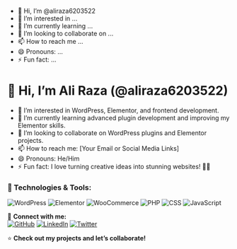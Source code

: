 - 👋 Hi, I’m @aliraza6203522
- 👀 I’m interested in ...
- 🌱 I’m currently learning ...
- 💞️ I’m looking to collaborate on ...
- 📫 How to reach me ...
- 😄 Pronouns: ...
- ⚡ Fun fact: ...

<!---
aliraza6203522/aliraza6203522 is a ✨ special ✨ repository because its `README.md` (this file) appears on your GitHub profile.
You can click the Preview link to take a look at your changes.
--->

# 👋 Hi, I’m Ali Raza (@aliraza6203522)

- 👀 I’m interested in WordPress, Elementor, and frontend development.
- 🌱 I’m currently learning advanced plugin development and improving my Elementor skills.
- 💞️ I’m looking to collaborate on WordPress plugins and Elementor projects.
- 📫 How to reach me: [Your Email or Social Media Links]
- 😄 Pronouns: He/Him
- ⚡ Fun fact: I love turning creative ideas into stunning websites! 🎨🚀

### 🚀 Technologies & Tools:
![WordPress](https://img.shields.io/badge/WordPress-21759B?style=for-the-badge&logo=wordpress&logoColor=white)
![Elementor](https://img.shields.io/badge/Elementor-92003B?style=for-the-badge&logo=elementor&logoColor=white)
![WooCommerce](https://img.shields.io/badge/WooCommerce-96588A?style=for-the-badge&logo=woocommerce&logoColor=white)
![PHP](https://img.shields.io/badge/PHP-777BB4?style=for-the-badge&logo=php&logoColor=white)
![CSS](https://img.shields.io/badge/CSS-1572B6?style=for-the-badge&logo=css3&logoColor=white)
![JavaScript](https://img.shields.io/badge/JavaScript-F7DF1E?style=for-the-badge&logo=javascript&logoColor=black)

🔗 **Connect with me:**  
[![GitHub](https://img.shields.io/badge/GitHub-100000?style=for-the-badge&logo=github&logoColor=white)](https://github.com/aliraza6203522)
[![LinkedIn](https://img.shields.io/badge/LinkedIn-0A66C2?style=for-the-badge&logo=linkedin&logoColor=white)](https://www.linkedin.com/in/your-link/)
[![Twitter](https://img.shields.io/badge/Twitter-1DA1F2?style=for-the-badge&logo=twitter&logoColor=white)](https://twitter.com/your-handle)

⭐ **Check out my projects and let’s collaborate!**  

